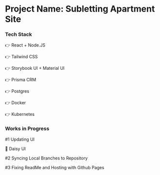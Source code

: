 # Project Name: Subletting Apartment Site

### Tech Stack

:point_right: React + Node.JS 

:point_right: Tailwind CSS

:point_right: Storybook UI + Material UI

:point_right: Prisma CRM

:point_right: Postgres

:point_right: Docker

:point_right: Kubernetes


### Works in Progress

#1 Updating UI


:seedling: Daisy UI

#2 Syncing Local Branches to Repository


#3 Fixing ReadMe and Hosting with Github Pages

